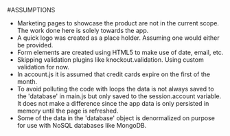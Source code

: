 #ASSUMPTIONS

* Marketing pages to showcase the product are not in the current scope. The work done here is solely towards the app.
* A quick logo was created as a place holder. Assuming one would either be provided.
* Form elements are created using HTML5 to make use of date, email, etc.
* Skipping validation plugins like knockout.validation. Using custom validation for now.
* In account.js it is assumed that credit cards expire on the first of the month.
* To avoid polluting the code with loops the data is not always saved to the 'database' in main.js but only saved to the session.account variable. It does not make a difference since the app data is only persisted in memory until the page is refreshed.
* Some of the data in the 'database' object is denormalized on purpose for use with NoSQL databases like MongoDB.